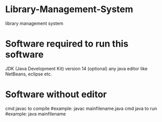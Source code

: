 # Library-Management-System
library management system

# Software required to run this software
JDK (Java Development Kit) version 14 (optional) any java editor like NetBeans, eclipse etc.

# Software without editor
cmd javac to compile #example: javac mainfilename.java cmd java to run #example: java mainfilename
